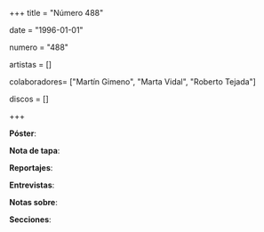 +++
title = "Número 488"

date = "1996-01-01"

numero = "488"

artistas = []

colaboradores= ["Martín Gimeno", "Marta Vidal", "Roberto Tejada"]

discos = []

+++

**Póster**: 

**Nota de tapa**: 

**Reportajes**: 

**Entrevistas**: 

**Notas sobre**:

**Secciones**:

